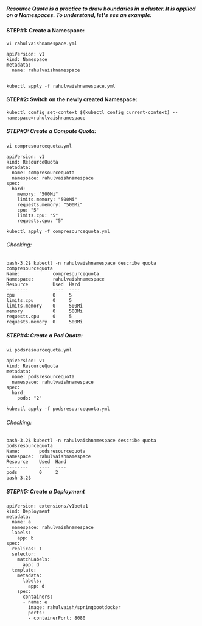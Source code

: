 ##### Resource Quota is a practice to draw boundaries in a cluster. It is applied on a Namespaces. To understand, let's see an example:

#### STEP#1: Create a Namespace:
```
vi rahulvaishnamespace.yml
```
```
apiVersion: v1
kind: Namespace
metadata:
  name: rahulvaishnamespace
  
```
```
kubectl apply -f rahulvaishnamespace.yml
```
#### STEP#2: Switch on the newly created Namespace:
```
kubectl config set-context $(kubectl config current-context) --namespace=rahulvaishnamespace
```

##### STEP#3: Create a Compute Quota:
```
vi compresourcequota.yml
```
```
apiVersion: v1
kind: ResourceQuota
metadata:
  name: compresourcequota
  namespace: rahulvaishnamespace
spec:
  hard:
    memory: "500Mi"
    limits.memory: "500Mi"
    requests.memory: "500Mi"
    cpu: "5"
    limits.cpu: "5"
    requests.cpu: "5"
```
```
kubectl apply -f compresourcequota.yml
```
###### Checking:

```
bash-3.2$ kubectl -n rahulvaishnamespace describe quota compresourcequota
Name:            compresourcequota
Namespace:       rahulvaishnamespace
Resource         Used  Hard
--------         ----  ----
cpu              0     5
limits.cpu       0     5
limits.memory    0     500Mi
memory           0     500Mi
requests.cpu     0     5
requests.memory  0     500Mi
```

##### STEP#4: Create a Pod Quota:
```
vi podsresourcequota.yml
```
```
apiVersion: v1
kind: ResourceQuota
metadata:
  name: podsresourcequota
  namespace: rahulvaishnamespace
spec:
  hard:
    pods: "2"
```
```
kubectl apply -f podsresourcequota.yml
```
###### Checking:
```
bash-3.2$ kubectl -n rahulvaishnamespace describe quota podsresourcequota
Name:       podsresourcequota
Namespace:  rahulvaishnamespace
Resource    Used  Hard
--------    ----  ----
pods        0     2
bash-3.2$ 

```
##### STEP#5: Create a Deployment
```
apiVersion: extensions/v1beta1
kind: Deployment
metadata:
  name: a
  namespace: rahulvaishnamespace
  labels:
    app: b
spec:
  replicas: 1
  selector:
    matchLabels:
      app: d
  template:
    metadata:
      labels:
        app: d
    spec:
      containers:
      - name: e
        image: rahulvaish/springbootdocker
        ports:
        - containerPort: 8080
 ```
 
 
 
